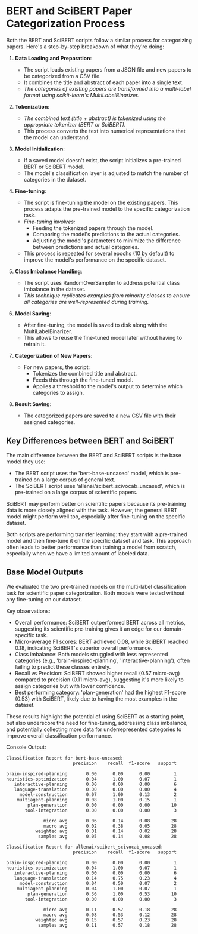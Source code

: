 # BERT and SciBERT Paper Categorization Process

Both the BERT and SciBERT scripts follow a similar process for categorizing papers. Here's a step-by-step breakdown of what they're doing:

1. **Data Loading and Preparation**:
   - The script loads existing papers from a JSON file and new papers to be categorized from a CSV file.
   - It combines the title and abstract of each paper into a single text.
   - _The categories of existing papers are transformed into a multi-label format using scikit-learn's MultiLabelBinarizer._

2. **Tokenization**:
   - _The combined text (title + abstract) is tokenized using the appropriate tokenizer (BERT or SciBERT)._
   - This process converts the text into numerical representations that the model can understand.

3. **Model Initialization**:
   - If a saved model doesn't exist, the script initializes a pre-trained BERT or SciBERT model.
   - The model's classification layer is adjusted to match the number of categories in the dataset.

4. **Fine-tuning**:
   - The script is fine-tuning the model on the existing papers. This process adapts the pre-trained model to the specific categorization task.
   - _Fine-tuning involves:_
     * Feeding the tokenized papers through the model.
     * Comparing the model's predictions to the actual categories.
     * Adjusting the model's parameters to minimize the difference between predictions and actual categories.
   - This process is repeated for several epochs (10 by default) to improve the model's performance on the specific dataset.

5. **Class Imbalance Handling**:
   - The script uses RandomOverSampler to address potential class imbalance in the dataset.
   - _This technique replicates examples from minority classes to ensure all categories are well-represented during training._

6. **Model Saving**:
   - After fine-tuning, the model is saved to disk along with the MultiLabelBinarizer.
   - This allows to reuse the fine-tuned model later without having to retrain it.

7. **Categorization of New Papers**:
   - For new papers, the script:
     * Tokenizes the combined title and abstract.
     * Feeds this through the fine-tuned model.
     * Applies a threshold to the model's output to determine which categories to assign.

8. **Result Saving**:
   - The categorized papers are saved to a new CSV file with their assigned categories.

## Key Differences between BERT and SciBERT

The main difference between the BERT and SciBERT scripts is the base model they use:

- The BERT script uses the 'bert-base-uncased' model, which is pre-trained on a large corpus of general text.
- The SciBERT script uses 'allenai/scibert_scivocab_uncased', which is pre-trained on a large corpus of scientific papers.

SciBERT may perform better on scientific papers because its pre-training data is more closely aligned with the task. However, the general BERT model might perform well too, especially after fine-tuning on the specific dataset.

Both scripts are performing transfer learning: they start with a pre-trained model and then fine-tune it on the specific dataset and task. This approach often leads to better performance than training a model from scratch, especially when we have a limited amount of labeled data.

## Base Model Outputs
We evaluated the two pre-trained models on the multi-label classification task for scientific paper categorization. Both models were tested without any fine-tuning on our dataset.

Key observations:

* Overall performance: SciBERT outperformed BERT across all metrics, suggesting its scientific pre-training gives it an edge for our domain-specific task.
* Micro-average F1 scores: BERT achieved 0.08, while SciBERT reached 0.18, indicating SciBERT's superior overall performance.
* Class imbalance: Both models struggled with less represented categories (e.g., 'brain-inspired-planning', 'interactive-planning'), often failing to predict these classes entirely.
* Recall vs Precision: SciBERT showed higher recall (0.57 micro-avg) compared to precision (0.11 micro-avg), suggesting it's more likely to assign categories but with lower confidence.
* Best performing category: 'plan-generation' had the highest F1-score (0.53) with SciBERT, likely due to having the most examples in the dataset.

These results highlight the potential of using SciBERT as a starting point, but also underscore the need for fine-tuning, addressing class imbalance, and potentially collecting more data for underrepresented categories to improve overall classification performance.

Console Output:
```shell
Classification Report for bert-base-uncased:
                         precision    recall  f1-score   support

brain-inspired-planning       0.00      0.00      0.00         1
heuristics-optimization       0.04      1.00      0.07         1
   interactive-planning       0.00      0.00      0.00         6
   language-translation       0.00      0.00      0.00         4
     model-construction       0.07      1.00      0.13         2
    multiagent-planning       0.08      1.00      0.15         1
        plan-generation       0.00      0.00      0.00        10
       tool-integration       0.00      0.00      0.00         3

              micro avg       0.06      0.14      0.08        28
              macro avg       0.02      0.38      0.05        28
           weighted avg       0.01      0.14      0.02        28
            samples avg       0.05      0.14      0.08        28

Classification Report for allenai/scibert_scivocab_uncased:
                         precision    recall  f1-score   support

brain-inspired-planning       0.00      0.00      0.00         1
heuristics-optimization       0.04      1.00      0.07         1
   interactive-planning       0.00      0.00      0.00         6
   language-translation       0.14      0.75      0.23         4
     model-construction       0.04      0.50      0.07         2
    multiagent-planning       0.04      1.00      0.07         1
        plan-generation       0.36      1.00      0.53        10
       tool-integration       0.00      0.00      0.00         3

              micro avg       0.11      0.57      0.18        28
              macro avg       0.08      0.53      0.12        28
           weighted avg       0.15      0.57      0.23        28
            samples avg       0.11      0.57      0.18        28
```